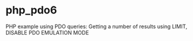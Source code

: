 # php_pdo6
PHP example using PDO queries: Getting a number of results using LIMIT, DISABLE PDO EMULATION MODE
